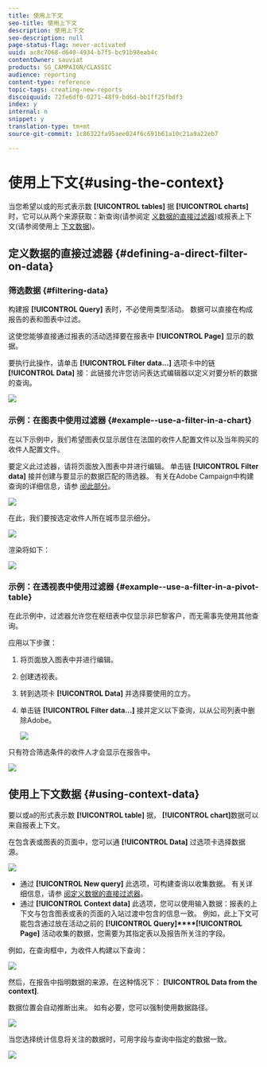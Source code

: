 ```yaml
---
title: 使用上下文
seo-title: 使用上下文
description: 使用上下文
seo-description: null
page-status-flag: never-activated
uuid: ac8c7068-d640-4934-b7f5-bc91b98eab4c
contentOwner: sauviat
products: SG_CAMPAIGN/CLASSIC
audience: reporting
content-type: reference
topic-tags: creating-new-reports
discoiquuid: 72fe6df0-0271-48f9-bd6d-bb1ff25fbdf3
index: y
internal: n
snippet: y
translation-type: tm+mt
source-git-commit: 1c86322fa95aee024f6c691b61a10c21a9a22eb7

---
```



# 使用上下文{#using-the-context}

当您希望以或的形式表示数 **[!UICONTROL tables]** 据 **[!UICONTROL charts]**&#x200B;时，它可以从两个来源获取：新查询(请参阅定 [义数据的直接过滤器](#defining-a-direct-filter-on-data))或报表上下文(请参阅使用上 [下文数据](#using-context-data))。

## 定义数据的直接过滤器 {#defining-a-direct-filter-on-data}

### 筛选数据 {#filtering-data}

构建报 **[!UICONTROL Query]** 表时，不必使用类型活动。 数据可以直接在构成报告的表和图表中过滤。

这使您能够直接通过报表的活动选择要在报表中 **[!UICONTROL Page]** 显示的数据。

要执行此操作，请单击 **[!UICONTROL Filter data...]** 选项卡中的链 **[!UICONTROL Data]** 接：此链接允许您访问表达式编辑器以定义对要分析的数据的查询。

![](assets/reporting_filter_data_from_page.png)

### 示例：在图表中使用过滤器 {#example--use-a-filter-in-a-chart}

在以下示例中，我们希望图表仅显示居住在法国的收件人配置文件以及当年购买的收件人配置文件。

要定义此过滤器，请将页面放入图表中并进行编辑。 单击链 **[!UICONTROL Filter data]** 接并创建与要显示的数据匹配的筛选器。 有关在Adobe Campaign中构建查询的详细信息，请参 [阅此部分](../../platform/using/about-queries-in-campaign.md)。

![](assets/s_ncs_advuser_report_wizard_029.png)

在此，我们要按选定收件人所在城市显示细分。

![](assets/reporting_graph_with_2vars.png)

渲染将如下：

![](assets/reporting_graph_with_2vars_preview.png)

### 示例：在透视表中使用过滤器 {#example--use-a-filter-in-a-pivot-table}

在此示例中，过滤器允许您在枢纽表中仅显示非巴黎客户，而无需事先使用其他查询。

应用以下步骤：

1. 将页面放入图表中并进行编辑。
1. 创建透视表。
1. 转到选项卡 **[!UICONTROL Data]** 并选择要使用的立方。
1. 单击链 **[!UICONTROL Filter data...]** 接并定义以下查询，以从公司列表中删除Adobe。

   ![](assets/s_ncs_advuser_report_display_03.png)

只有符合筛选条件的收件人才会显示在报告中。

![](assets/s_ncs_advuser_report_display_04.png)

## 使用上下文数据 {#using-context-data}

要以或a的形式表示数 **[!UICONTROL table]** 据， **[!UICONTROL chart]**&#x200B;数据可以来自报表上下文。

在包含表或图表的页面中，您可以通 **[!UICONTROL Data]** 过选项卡选择数据源。

![](assets/s_ncs_advuser_report_datasource_3.png)

* 通过 **[!UICONTROL New query]** 此选项，可构建查询以收集数据。 有关详细信息，请参 [阅定义数据的直接过滤器](#defining-a-direct-filter-on-data)。
* 通过 **[!UICONTROL Context data]** 此选项，您可以使用输入数据：报表的上下文与包含图表或表的页面的入站过渡中包含的信息一致。 例如，此上下文可能包含通过放在活动之前的 **[!UICONTROL Query]****[!UICONTROL Page]** 活动收集的数据，您需要为其指定表以及报告所关注的字段。

例如，在查询框中，为收件人构建以下查询：

![](assets/s_ncs_advuser_report_datasource_2.png)

然后，在报告中指明数据的来源，在这种情况下： **[!UICONTROL Data from the context]**.

数据位置会自动推断出来。 如有必要，您可以强制使用数据路径。

![](assets/s_ncs_advuser_report_datasource_4.png)

当您选择统计信息将关注的数据时，可用字段与查询中指定的数据一致。

![](assets/s_ncs_advuser_report_datasource_1.png)

